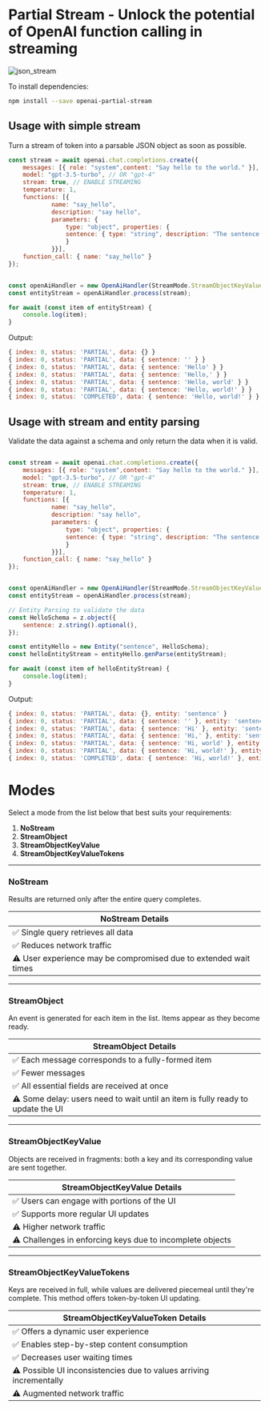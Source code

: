 # Partial Stream - Unlock the potential of OpenAI function calling in streaming

![json_stream](https://pub-4dd8731c175f4032bb1e9f7019daccfe.r2.dev/json_stream.gif)


To install dependencies:

```bash
npm install --save openai-partial-stream
```



## Usage with simple stream

Turn a stream of token into a parsable JSON object as soon as possible.

```javascript
const stream = await openai.chat.completions.create({
    messages: [{ role: "system",content: "Say hello to the world." }],
    model: "gpt-3.5-turbo", // OR "gpt-4"
    stream: true, // ENABLE STREAMING
    temperature: 1,
    functions: [{
            name: "say_hello",
            description: "say hello",
            parameters: {
                type: "object", properties: {
                sentence: { type: "string", description: "The sentence generated" }
                }
            }}],
    function_call: { name: "say_hello" }
});


const openAiHandler = new OpenAiHandler(StreamMode.StreamObjectKeyValueTokens;);
const entityStream = openAiHandler.process(stream);

for await (const item of entityStream) {
    console.log(item);
}

```

Output:
```js
{ index: 0, status: 'PARTIAL', data: {} }
{ index: 0, status: 'PARTIAL', data: { sentence: '' } }
{ index: 0, status: 'PARTIAL', data: { sentence: 'Hello' } }
{ index: 0, status: 'PARTIAL', data: { sentence: 'Hello,' } }
{ index: 0, status: 'PARTIAL', data: { sentence: 'Hello, world' } }
{ index: 0, status: 'PARTIAL', data: { sentence: 'Hello, world!' } }
{ index: 0, status: 'COMPLETED', data: { sentence: 'Hello, world!' } }
```

## Usage with stream and entity parsing

Validate the data against a schema and only return the data when it is valid.

```javascript

const stream = await openai.chat.completions.create({
    messages: [{ role: "system",content: "Say hello to the world." }],
    model: "gpt-3.5-turbo", // OR "gpt-4"
    stream: true, // ENABLE STREAMING
    temperature: 1,
    functions: [{
            name: "say_hello",
            description: "say hello",
            parameters: {
                type: "object", properties: {
                sentence: { type: "string", description: "The sentence generated" }
                }
            }}],
    function_call: { name: "say_hello" }
});


const openAiHandler = new OpenAiHandler(StreamMode.StreamObjectKeyValueTokens;);
const entityStream = openAiHandler.process(stream);

// Entity Parsing to validate the data
const HelloSchema = z.object({
    sentence: z.string().optional(),
});

const entityHello = new Entity("sentence", HelloSchema);
const helloEntityStream = entityHello.genParse(entityStream);

for await (const item of helloEntityStream) {
    console.log(item);
}

```

Output:
```js
{ index: 0, status: 'PARTIAL', data: {}, entity: 'sentence' }
{ index: 0, status: 'PARTIAL', data: { sentence: '' }, entity: 'sentence' }
{ index: 0, status: 'PARTIAL', data: { sentence: 'Hi' }, entity: 'sentence' }
{ index: 0, status: 'PARTIAL', data: { sentence: 'Hi,' }, entity: 'sentence' }
{ index: 0, status: 'PARTIAL', data: { sentence: 'Hi, world' }, entity: 'sentence' }
{ index: 0, status: 'PARTIAL', data: { sentence: 'Hi, world!' }, entity: 'sentence' }
{ index: 0, status: 'COMPLETED', data: { sentence: 'Hi, world!' }, entity: 'sentence'}
```


# Modes

Select a mode from the list below that best suits your requirements:

1. **NoStream**
2. **StreamObject**
3. **StreamObjectKeyValue**
4. **StreamObjectKeyValueTokens**

---

### NoStream

Results are returned only after the entire query completes.

| **NoStream Details**                                         |
|--------------------------------------------------------------|
| ✅ Single query retrieves all data                            |
| ✅ Reduces network traffic                                    |
| ⚠️ User experience may be compromised due to extended wait times |

---

### StreamObject

An event is generated for each item in the list. Items appear as they become ready.

| **StreamObject Details**                                     |
|--------------------------------------------------------------|
| ✅ Each message corresponds to a fully-formed item            |
| ✅ Fewer messages                                            |
| ✅ All essential fields are received at once                  |
| ⚠️ Some delay: users need to wait until an item is fully ready to update the UI |

---

### StreamObjectKeyValue

Objects are received in fragments: both a key and its corresponding value are sent together.

| **StreamObjectKeyValue Details**                             |
|--------------------------------------------------------------|
| ✅ Users can engage with portions of the UI                   |
| ✅ Supports more regular UI updates                           |
| ⚠️ Higher network traffic                                     |
| ⚠️ Challenges in enforcing keys due to incomplete objects     |

---

### StreamObjectKeyValueTokens

Keys are received in full, while values are delivered piecemeal until they're complete. This method offers token-by-token UI updating.

| **StreamObjectKeyValueToken Details**                        |
|--------------------------------------------------------------|
| ✅ Offers a dynamic user experience                           |
| ✅ Enables step-by-step content consumption                   |
| ✅ Decreases user waiting times                              |
| ⚠️ Possible UI inconsistencies due to values arriving incrementally |
| ⚠️ Augmented network traffic                                 |
